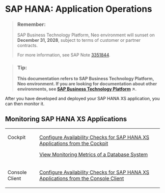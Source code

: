 <!-- loio6902b488768a4b13a75c8d9d50055fa2 -->

# SAP HANA: Application Operations

> ### Remember:  
> SAP Business Technology Platform, Neo environment will sunset on **December 31, 2028**, subject to terms of customer or partner contracts.
> 
> For more information, see SAP Note [3351844](https://me.sap.com/notes/3351844).

> ### Tip:  
> **This documentation refers to SAP Business Technology Platform, Neo environment. If you are looking for documentation about other environments, see [SAP Business Technology Platform](https://help.sap.com/viewer/65de2977205c403bbc107264b8eccf4b/Cloud/en-US/6a2c1ab5a31b4ed9a2ce17a5329e1dd8.html "SAP Business Technology Platform (SAP BTP) is an integrated offering comprised of the following technology portfolios: application development; process automation; integration; data, analytics, and enterprise planning; artificial intelligence. The platform offers users the ability to turn data into business value, compose end-to-end business processes, connect entire IT landscapes, and personalize, build and extend SAP applications. This reduces the overall total cost of ownership maintaining SAP landscapes and third-party software across end-to-end business processes.") :arrow_upper_right:.**

After you have developed and deployed your SAP HANA XS application, you can then monitor it.



## Monitoring SAP HANA XS Applications


<table>
<tr>
<td valign="top">

Cockpit

</td>
<td valign="top">

[Configure Availability Checks for SAP HANA XS Applications from the Cockpit](../30-development-neo/configure-availability-checks-for-sap-hana-xs-applications-from-the-cockpit-a6663f0.md)

[View Monitoring Metrics of a Database System](../30-development-neo/view-monitoring-metrics-of-a-database-system-b02814d.md)

</td>
</tr>
<tr>
<td valign="top">

Console Client

</td>
<td valign="top">

[Configure Availability Checks for SAP HANA XS Applications from the Console Client](../30-development-neo/configure-availability-checks-for-sap-hana-xs-applications-from-the-console-client-951d9b8.md) 

</td>
</tr>
</table>

